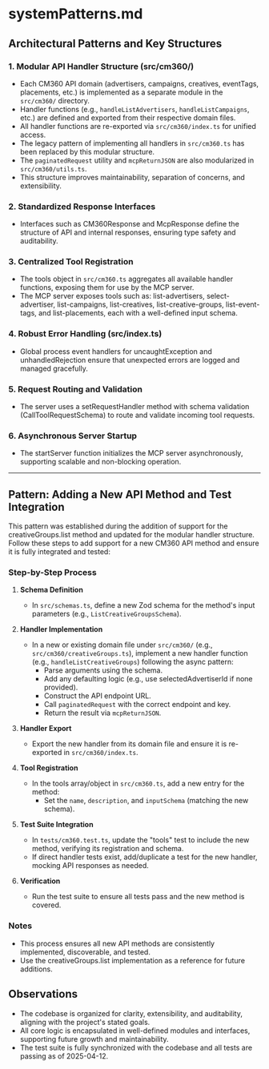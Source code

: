 # systemPatterns.md

## Architectural Patterns and Key Structures

### 1. Modular API Handler Structure (src/cm360/)

- Each CM360 API domain (advertisers, campaigns, creatives, eventTags, placements, etc.) is implemented as a separate module in the `src/cm360/` directory.
- Handler functions (e.g., `handleListAdvertisers`, `handleListCampaigns`, etc.) are defined and exported from their respective domain files.
- All handler functions are re-exported via `src/cm360/index.ts` for unified access.
- The legacy pattern of implementing all handlers in `src/cm360.ts` has been replaced by this modular structure.
- The `paginatedRequest` utility and `mcpReturnJSON` are also modularized in `src/cm360/utils.ts`.
- This structure improves maintainability, separation of concerns, and extensibility.

### 2. Standardized Response Interfaces

- Interfaces such as CM360Response and McpResponse define the structure of API and internal responses, ensuring type safety and auditability.

### 3. Centralized Tool Registration

- The tools object in `src/cm360.ts` aggregates all available handler functions, exposing them for use by the MCP server.
- The MCP server exposes tools such as: list-advertisers, select-advertiser, list-campaigns, list-creatives, list-creative-groups, list-event-tags, and list-placements, each with a well-defined input schema.

### 4. Robust Error Handling (src/index.ts)

- Global process event handlers for uncaughtException and unhandledRejection ensure that unexpected errors are logged and managed gracefully.

### 5. Request Routing and Validation

- The server uses a setRequestHandler method with schema validation (CallToolRequestSchema) to route and validate incoming tool requests.

### 6. Asynchronous Server Startup

- The startServer function initializes the MCP server asynchronously, supporting scalable and non-blocking operation.

---

## Pattern: Adding a New API Method and Test Integration

This pattern was established during the addition of support for the creativeGroups.list method and updated for the modular handler structure. Follow these steps to add support for a new CM360 API method and ensure it is fully integrated and tested:

### Step-by-Step Process

1. **Schema Definition**
   - In `src/schemas.ts`, define a new Zod schema for the method's input parameters (e.g., `ListCreativeGroupsSchema`).

2. **Handler Implementation**
   - In a new or existing domain file under `src/cm360/` (e.g., `src/cm360/creativeGroups.ts`), implement a new handler function (e.g., `handleListCreativeGroups`) following the async pattern:
     - Parse arguments using the schema.
     - Add any defaulting logic (e.g., use selectedAdvertiserId if none provided).
     - Construct the API endpoint URL.
     - Call `paginatedRequest` with the correct endpoint and key.
     - Return the result via `mcpReturnJSON`.

3. **Handler Export**
   - Export the new handler from its domain file and ensure it is re-exported in `src/cm360/index.ts`.

4. **Tool Registration**
   - In the tools array/object in `src/cm360.ts`, add a new entry for the method:
     - Set the `name`, `description`, and `inputSchema` (matching the new schema).

5. **Test Suite Integration**
   - In `tests/cm360.test.ts`, update the "tools" test to include the new method, verifying its registration and schema.
   - If direct handler tests exist, add/duplicate a test for the new handler, mocking API responses as needed.

6. **Verification**
   - Run the test suite to ensure all tests pass and the new method is covered.

### Notes

- This process ensures all new API methods are consistently implemented, discoverable, and tested.
- Use the creativeGroups.list implementation as a reference for future additions.

## Observations

- The codebase is organized for clarity, extensibility, and auditability, aligning with the project's stated goals.
- All core logic is encapsulated in well-defined modules and interfaces, supporting future growth and maintainability.
- The test suite is fully synchronized with the codebase and all tests are passing as of 2025-04-12.